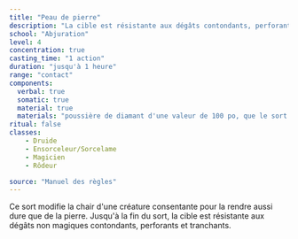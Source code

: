 ```yaml
---
title: "Peau de pierre"
description: "La cible est résistante aux dégâts contondants, perforants et tranchants."
school: "Abjuration"
level: 4
concentration: true
casting_time: "1 action"
duration: "jusqu'à 1 heure"
range: "contact"
components:
  verbal: true
  somatic: true
  material: true
  materials: "poussière de diamant d'une valeur de 100 po, que le sort consume"
ritual: false
classes:
    - Druide
    - Ensorceleur/Sorcelame
    - Magicien
    - Rôdeur

source: "Manuel des règles"
---
```

Ce sort modifie la chair d'une créature consentante pour la rendre aussi dure que de la pierre. Jusqu'à la fin du sort, la cible est résistante aux dégâts non magiques contondants, perforants et tranchants.
